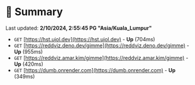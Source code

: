 # 📖 Summary
Last updated: **2/10/2024, 2:55:45 PG "Asia/Kuala_Lumpur"**

- `GET` [https://hst.ujol.dev](https://hst.ujol.dev) - **Up** (704ms)
- `GET` [https://reddviz.deno.dev/gimme](https://reddviz.deno.dev/gimme) - **Up** (955ms)
- `GET` [https://reddviz.amar.kim/gimme](https://reddviz.amar.kim/gimme) - **Up** (420ms)
- `GET` [https://dumb.onrender.com](https://dumb.onrender.com) - **Up** (349ms)
